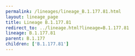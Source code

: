 ```yaml
---
permalink: /lineages/lineage_B.1.177.81.html
layout: lineage_page
title: Lineage B.1.177.81
redirect_to: ../lineage.html?lineage=B.1.177.81
lineage: B.1.177.81
parent: B.1.177
children: ['B.1.177.81']
---
```

